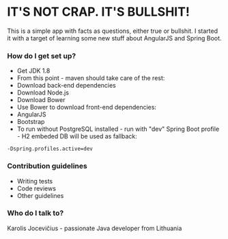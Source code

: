 # IT'S NOT CRAP. IT'S BULLSHIT! #

This is a simple app with facts as questions, either true or bullshit. 
I started it with a target of learning some new stuff about AngularJS and Spring Boot.

### How do I get set up? ###

* Get JDK 1.8
* From this point - maven should take care of the rest:
 * Download back-end dependencies
 * Download Node.js
 * Download Bower
 * Use Bower to download front-end dependencies:
  * AngularJS
  * Bootstrap
* To run without PostgreSQL installed - run with "dev" Spring Boot profile - H2 embeded DB will be used as fallback:
```
-Dspring.profiles.active=dev
```

### Contribution guidelines ###

* Writing tests
* Code reviews
* Other guidelines

### Who do I talk to? ###

Karolis Jocevičius - passionate Java developer from Lithuania